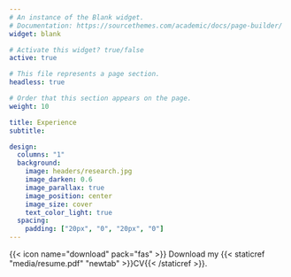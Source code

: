 ```yaml
---
# An instance of the Blank widget.
# Documentation: https://sourcethemes.com/academic/docs/page-builder/
widget: blank

# Activate this widget? true/false
active: true

# This file represents a page section.
headless: true

# Order that this section appears on the page.
weight: 10

title: Experience
subtitle:

design:
  columns: "1"
  background:
    image: headers/research.jpg
    image_darken: 0.6
    image_parallax: true
    image_position: center
    image_size: cover
    text_color_light: true
  spacing:
    padding: ["20px", "0", "20px", "0"]
---
```


{{< icon name="download" pack="fas" >}} Download my {{< staticref "media/resume.pdf" "newtab" >}}CV{{< /staticref >}}.

